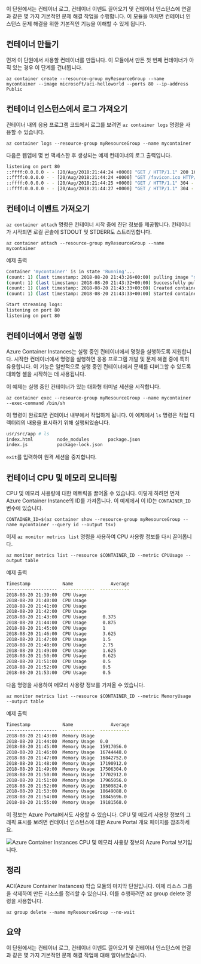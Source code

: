 이 단원에서는 컨테이너 로그, 컨테이너 이벤트 끌어오기 및 컨테이너 인스턴스에 연결과 같은 몇 가지 기본적인 문제 해결 작업을 수행합니다. 이 모듈을 마치면 컨테이너 인스턴스 문제 해결을 위한 기본적인 기능을 이해할 수 있게 됩니다.

## <a name="create-a-container"></a>컨테이너 만들기

먼저 이 단원에서 사용할 컨테이너를 만듭니다. 이 모듈에서 만든 첫 번째 컨테이너가 아직 있는 경우 이 단계를 건너뜁니다.

```azurecli
az container create --resource-group myResourceGroup --name mycontainer --image microsoft/aci-helloworld --ports 80 --ip-address Public
```

## <a name="get-logs-from-a-container-instance"></a>컨테이너 인스턴스에서 로그 가져오기

컨테이너 내의 응용 프로그램 코드에서 로그를 보려면 `az container logs` 명령을 사용할 수 있습니다.

```azazurecli
az container logs --resource-group myResourceGroup --name mycontainer
```

다음은 웹앱에 몇 번 액세스한 후 생성되는 예제 컨테이너의 로그 출력입니다.

```bash
listening on port 80
::ffff:0.0.0.0 - - [20/Aug/2018:21:44:24 +0000] "GET / HTTP/1.1" 200 1663 "-" "Mozilla/5.0 (Macintosh; Intel Mac OS X 10_13_6) AppleWebKit/537.36 (KHTML, like Gecko) Chrome/68.0.3440.106 Safari/537.36"
::ffff:0.0.0.0 - - [20/Aug/2018:21:44:24 +0000] "GET /favicon.ico HTTP/1.1" 404 150 "http://23.101.136.193/" "Mozilla/5.0 (Macintosh; Intel Mac OS X 10_13_6) AppleWebKit/537.36 (KHTML, like Gecko) Chrome/68.0.3440.106 Safari/537.36"
::ffff:0.0.0.0 - - [20/Aug/2018:21:44:25 +0000] "GET / HTTP/1.1" 304 - "-" "Mozilla/5.0 (Macintosh; Intel Mac OS X 10_13_6) AppleWebKit/537.36 (KHTML, like Gecko) Chrome/68.0.3440.106 Safari/537.36"
::ffff:0.0.0.0 - - [20/Aug/2018:21:44:27 +0000] "GET / HTTP/1.1" 304 - "-" "Mozilla/5.0 (Macintosh; Intel Mac OS X 10_13_6) AppleWebKit/537.36 (KHTML, like Gecko) Chrome/68.0.3440.106 Safari/537.36"
```

## <a name="get-container-events"></a>컨테이너 이벤트 가져오기

`az container attach` 명령은 컨테이너 시작 중에 진단 정보를 제공합니다. 컨테이너가 시작되면 로컬 콘솔에 STDOUT 및 STDERR도 스트리밍합니다.

```azazurecli
az container attach --resource-group myResourceGroup --name mycontainer
```

예제 출력


```bash
Container 'mycontainer' is in state 'Running'...
(count: 1) (last timestamp: 2018-08-20 21:43:26+00:00) pulling image "microsoft/aci-helloworld"
(count: 1) (last timestamp: 2018-08-20 21:43:32+00:00) Successfully pulled image "microsoft/aci-helloworld"
(count: 1) (last timestamp: 2018-08-20 21:43:33+00:00) Created container
(count: 1) (last timestamp: 2018-08-20 21:43:33+00:00) Started container

Start streaming logs:
listening on port 80
listening on port 80
```

## <a name="execute-a-command-in-a-container"></a>컨테이너에서 명령 실행

Azure Container Instances는 실행 중인 컨테이너에서 명령을 실행하도록 지원합니다. 시작한 컨테이너에서 명령을 실행하면 응용 프로그램 개발 및 문제 해결 중에 특히 유용합니다. 이 기능은 일반적으로 실행 중인 컨테이너에서 문제를 디버그할 수 있도록 대화형 셸을 시작하는 데 사용됩니다.

이 예제는 실행 중인 컨테이너가 있는 대화형 터미널 세션을 시작합니다.

```azurecli
az container exec --resource-group myResourceGroup --name mycontainer --exec-command /bin/sh
```

이 명령이 완료되면 컨테이너 내부에서 작업하게 됩니다. 이 예제에서 `ls` 명령은 작업 디렉터리의 내용을 표시하기 위해 실행되었습니다.

```bash
usr/src/app # ls
index.html         node_modules       package.json
index.js           package-lock.json
```

`exit`를 입력하여 원격 세션을 중지합니다.

## <a name="monitor-container-cpu-and-memory"></a>컨테이너 CPU 및 메모리 모니터링

CPU 및 메모리 사용량에 대한 메트릭을 끌어올 수 있습니다. 이렇게 하려면 먼저 Azure Container Instance의 ID를 가져옵니다. 이 예제에서 이 ID는 `CONTAINER_ID` 변수에 있습니다.

```azurecli
CONTAINER_ID=$(az container show --resource-group myResourceGroup --name mycontainer --query id --output tsv)
```

이제 `az monitor metrics list` 명령을 사용하여 CPU 사용량 정보를 다시 끌어옵니다.

```azurecli
az monitor metrics list --resource $CONTAINER_ID --metric CPUUsage --output table
```

예제 출력

```bash
Timestamp            Name              Average
-------------------  ------------  -----------
2018-08-20 21:39:00  CPU Usage
2018-08-20 21:40:00  CPU Usage
2018-08-20 21:41:00  CPU Usage
2018-08-20 21:42:00  CPU Usage
2018-08-20 21:43:00  CPU Usage      0.375
2018-08-20 21:44:00  CPU Usage      0.875
2018-08-20 21:45:00  CPU Usage      1
2018-08-20 21:46:00  CPU Usage      3.625
2018-08-20 21:47:00  CPU Usage      1.5
2018-08-20 21:48:00  CPU Usage      2.75
2018-08-20 21:49:00  CPU Usage      1.625
2018-08-20 21:50:00  CPU Usage      0.625
2018-08-20 21:51:00  CPU Usage      0.5
2018-08-20 21:52:00  CPU Usage      0.5
2018-08-20 21:53:00  CPU Usage      0.5
```

다음 명령을 사용하여 메모리 사용량 정보를 가져올 수 있습니다.

```azurecli
az monitor metrics list --resource $CONTAINER_ID --metric MemoryUsage --output table
```

예제 출력

```bash
Timestamp            Name              Average
-------------------  ------------  -----------
2018-08-20 21:43:00  Memory Usage
2018-08-20 21:44:00  Memory Usage  0.0
2018-08-20 21:45:00  Memory Usage  15917056.0
2018-08-20 21:46:00  Memory Usage  16744448.0
2018-08-20 21:47:00  Memory Usage  16842752.0
2018-08-20 21:48:00  Memory Usage  17190912.0
2018-08-20 21:49:00  Memory Usage  17506304.0
2018-08-20 21:50:00  Memory Usage  17702912.0
2018-08-20 21:51:00  Memory Usage  17965056.0
2018-08-20 21:52:00  Memory Usage  18509824.0
2018-08-20 21:53:00  Memory Usage  18649088.0
2018-08-20 21:54:00  Memory Usage  18845696.0
2018-08-20 21:55:00  Memory Usage  19181568.0
```

이 정보는 Azure Portal에서도 사용할 수 있습니다. CPU 및 메모리 사용량 정보의 그래픽 표시를 보려면 컨테이너 인스턴스에 대한 Azure Portal 개요 페이지를 참조하세요.

![Azure Container Instances CPU 및 메모리 사용량 정보의 Azure Portal 보기입니다.](../media-draft/cpu-memory.png)

## <a name="clean-up"></a>정리

ACI(Azure Container Instances) 학습 모듈의 마지막 단원입니다. 이제 리소스 그룹을 삭제하여 만든 리소스를 정리할 수 있습니다. 이를 수행하려면 az group delete 명령을 사용합니다.

```azurecli
az group delete --name myResourceGroup --no-wait
```

## <a name="summary"></a>요약

이 단원에서는 컨테이너 로그, 컨테이너 이벤트 끌어오기 및 컨테이너 인스턴스에 연결과 같은 몇 가지 기본적인 문제 해결 작업에 대해 알아보았습니다.